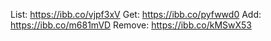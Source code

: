List: https://ibb.co/vjpf3xV
Get: https://ibb.co/pyfwwd0
Add: https://ibb.co/m681mVD
Remove: https://ibb.co/kMSwX53
